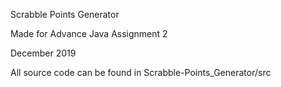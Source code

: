 Scrabble Points Generator

Made for Advance Java Assignment 2

December 2019



All source code can be found in Scrabble-Points_Generator/src
